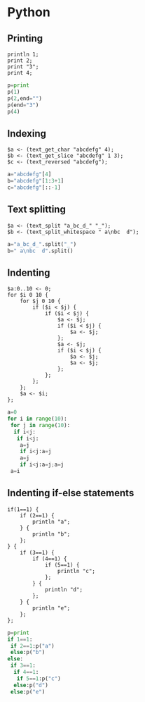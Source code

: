 # Python

## Printing

```polygolf
println 1;
print 2;
print "3";
print 4;
```

```python bytes
p=print
p(1)
p(2,end="")
p(end="3")
p(4)
```

## Indexing

```polygolf
$a <- (text_get_char "abcdefg" 4);
$b <- (text_get_slice "abcdefg" 1 3);
$c <- (text_reversed "abcdefg");
```

```python bytes
a="abcdefg"[4]
b="abcdefg"[1:3+1]
c="abcdefg"[::-1]
```

## Text splitting

```polygolf
$a <- (text_split "a_bc_d_" "_");
$b <- (text_split_whitespace " a\nbc  d");
```

```python bytes
a="a_bc_d_".split("_")
b=" a\nbc  d".split()
```

## Indenting

```polygolf
$a:0..10 <- 0;
for $i 0 10 {
    for $j 0 10 {
        if ($i < $j) {
            if ($i < $j) {
                $a <- $j;
                if ($i < $j) {
                    $a <- $j;
                };
                $a <- $j;
                if ($i < $j) {
                    $a <- $j;
                    $a <- $j;
                };
            };
        };
    };
    $a <- $i;
};
```

```python bytes
a=0
for i in range(10):
 for j in range(10):
  if i<j:
   if i<j:
    a=j
    if i<j:a=j
    a=j
    if i<j:a=j;a=j
 a=i
```

## Indenting if-else statements

```polygolf
if(1==1) {
    if (2==1) {
        println "a";
    } {
        println "b";
    };
} {
    if (3==1) {
        if (4==1) {
            if (5==1) {
                println "c";
            };
        } {
            println "d";
        };
    } {
        println "e";
    };
};
```

```python bytes
p=print
if 1==1:
 if 2==1:p("a")
 else:p("b")
else:
 if 3==1:
  if 4==1:
   if 5==1:p("c")
  else:p("d")
 else:p("e")
```
